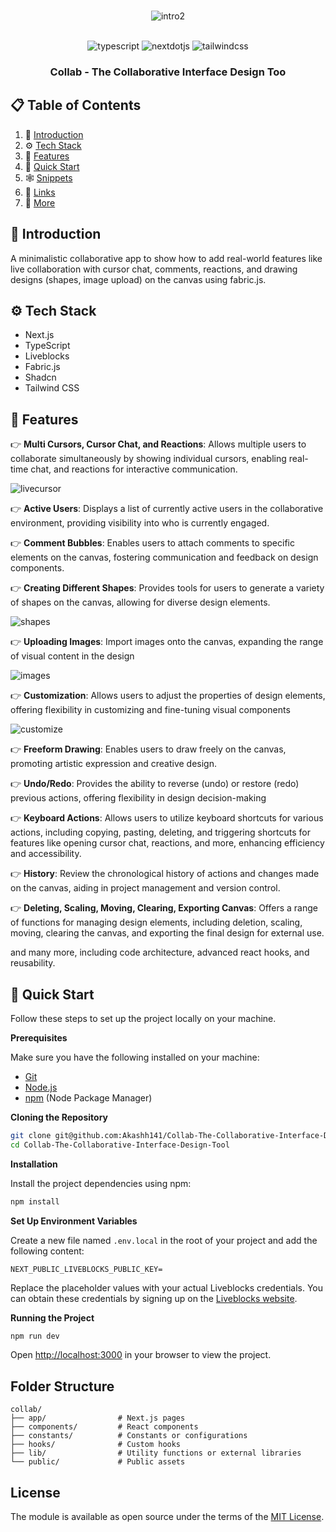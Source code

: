 <div align="center">
  <br />

![intro2](https://github.com/Akashh141/Collab-The-Collaborative-Interface-Design-Tool/assets/123226444/ae1badc0-7adb-4f2c-b2fc-8ea7de02c8f0)


  <br />

  <div>
    <img src="https://img.shields.io/badge/-TypeScript-black?style=for-the-badge&logoColor=white&logo=typescript&color=3178C6" alt="typescript" />
    <img src="https://img.shields.io/badge/-Next_JS-black?style=for-the-badge&logoColor=white&logo=nextdotjs&color=000000" alt="nextdotjs" />
    <img src="https://img.shields.io/badge/-Tailwind_CSS-black?style=for-the-badge&logoColor=white&logo=tailwindcss&color=06B6D4" alt="tailwindcss" />
  </div>

  <h3 align="center">Collab - The Collaborative Interface Design Too</h3>


</div>

## 📋 <a name="table">Table of Contents</a>

1. 🤖 [Introduction](#introduction)
2. ⚙️ [Tech Stack](#tech-stack)
3. 🔋 [Features](#features)
4. 🤸 [Quick Start](#quick-start)
5. 🕸️ [Snippets](#snippets)
6. 🔗 [Links](#links)
7. 🚀 [More](#more)

## <a name="introduction">🤖 Introduction</a>

A minimalistic collaborative app to show how to add real-world features like live collaboration with cursor chat, comments, reactions, and drawing designs (shapes, image upload) on the canvas using fabric.js.

## <a name="tech-stack">⚙️ Tech Stack</a>

- Next.js
- TypeScript
- Liveblocks
- Fabric.js
- Shadcn
- Tailwind CSS

## <a name="features">🔋 Features</a>

👉 **Multi Cursors, Cursor Chat, and Reactions**: Allows multiple users to collaborate simultaneously by showing individual cursors, enabling real-time chat, and reactions for interactive communication.

![livecursor](https://github.com/Akashh141/Collab-The-Collaborative-Interface-Design-Tool/assets/123226444/e5acafea-5914-47a4-9d0c-a48722c969bb)

👉 **Active Users**: Displays a list of currently active users in the collaborative environment, providing visibility into who is currently engaged.

👉 **Comment Bubbles**: Enables users to attach comments to specific elements on the canvas, fostering communication and feedback on design components.

👉 **Creating Different Shapes**: Provides tools for users to generate a variety of shapes on the canvas, allowing for diverse design elements.

![shapes](https://github.com/Akashh141/Collab-The-Collaborative-Interface-Design-Tool/assets/123226444/168982df-6df8-4962-b94b-7cb633b286c1)

👉 **Uploading Images**: Import images onto the canvas, expanding the range of visual content in the design

![images](https://github.com/Akashh141/Collab-The-Collaborative-Interface-Design-Tool/assets/123226444/7f17cc40-9c21-4146-910d-2a04ee9c35d1)


👉 **Customization**: Allows users to adjust the properties of design elements, offering flexibility in customizing and fine-tuning visual components

![customize](https://github.com/Akashh141/Collab-The-Collaborative-Interface-Design-Tool/assets/123226444/5e41fc5d-0753-4c49-826f-85621e96f4cc)


👉 **Freeform Drawing**: Enables users to draw freely on the canvas, promoting artistic expression and creative design.

👉 **Undo/Redo**: Provides the ability to reverse (undo) or restore (redo) previous actions, offering flexibility in design decision-making

👉 **Keyboard Actions**: Allows users to utilize keyboard shortcuts for various actions, including copying, pasting, deleting, and triggering shortcuts for features like opening cursor chat, reactions, and more, enhancing efficiency and accessibility.

👉 **History**: Review the chronological history of actions and changes made on the canvas, aiding in project management and version control.

👉 **Deleting, Scaling, Moving, Clearing, Exporting Canvas**: Offers a range of functions for managing design elements, including deletion, scaling, moving, clearing the canvas, and exporting the final design for external use.

and many more, including code architecture, advanced react hooks, and reusability.

## <a name="quick-start">🤸 Quick Start</a>

Follow these steps to set up the project locally on your machine.

**Prerequisites**

Make sure you have the following installed on your machine:

- [Git](https://git-scm.com/)
- [Node.js](https://nodejs.org/en)
- [npm](https://www.npmjs.com/) (Node Package Manager)

**Cloning the Repository**

```bash
git clone git@github.com:Akashh141/Collab-The-Collaborative-Interface-Design-Tool.git
cd Collab-The-Collaborative-Interface-Design-Tool
```

**Installation**

Install the project dependencies using npm:

```bash
npm install
```

**Set Up Environment Variables**

Create a new file named `.env.local` in the root of your project and add the following content:

```env
NEXT_PUBLIC_LIVEBLOCKS_PUBLIC_KEY=
```

Replace the placeholder values with your actual Liveblocks credentials. You can obtain these credentials by signing up on the [Liveblocks website](https://liveblocks.io).

**Running the Project**

```bash
npm run dev
```
Open [http://localhost:3000](http://localhost:3000) in your browser to view the project.


## Folder Structure

```
collab/
├── app/                # Next.js pages
├── components/         # React components
├── constants/          # Constants or configurations
├── hooks/              # Custom hooks
├── lib/                # Utility functions or external libraries
└── public/             # Public assets

```

## License

The module is available as open source under the terms of the [MIT License](http://opensource.org/licenses/MIT).



